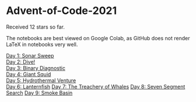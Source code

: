 # Advent-of-Code-2021

Received 12 stars so far.

The notebooks are best viewed on Google Colab, as GitHub does not render LaTeX in notebooks very well.

[Day 1: Sonar Sweep](https://github.com/mustafa-hotaki/Advent-of-Code-2021/blob/main/Day1/Day1.ipynb) \
[Day 2: Dive!](https://github.com/mustafa-hotaki/Advent-of-Code-2021/blob/main/Day2/Day2.ipynb) \
[Day 3: Binary Diagnostic](https://github.com/mustafa-hotaki/Advent-of-Code-2021/blob/main/Day3/Day3.ipynb) \
[Day 4: Giant Squid](https://github.com/mustafa-hotaki/Advent-of-Code-2021/blob/main/Day4/Day4.ipynb) \
[Day 5: Hydrothermal Venture](https://github.com/mustafa-hotaki/Advent-of-Code-2021/blob/main/Day5/Day5.ipynb) \
[Day 6: Lanternfish](https://github.com/mustafa-hotaki/Advent-of-Code-2021/blob/main/Day6/Day6.ipynb)
[Day 7: The Treachery of Whales](https://github.com/mustafa-hotaki/Advent-of-Code-2021/blob/main/Day7/Day7.ipynb)
[Day 8: Seven Segment Search](https://github.com/mustafa-hotaki/Advent-of-Code-2021/blob/main/Day8/Day8.ipynb)
[Day 9: Smoke Basin](https://github.com/mustafa-hotaki/Advent-of-Code-2021/blob/main/Day9/Day9.ipynb)
